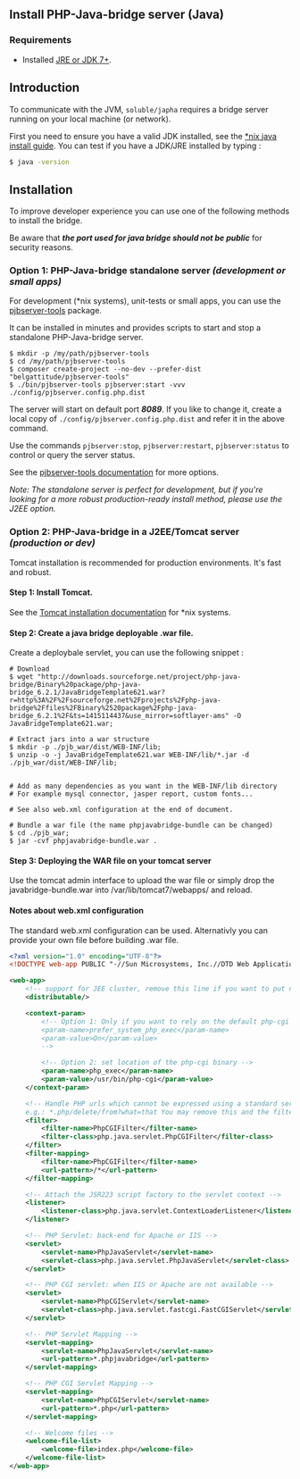 ## Install PHP-Java-bridge server (Java)

### Requirements
 
- Installed [JRE or JDK 7+](./server/install_java.md).

## Introduction

To communicate with the JVM, `soluble/japha` requires a bridge server running on your local machine (or network). 

First you need to ensure you have a valid JDK installed, see the [*nix java install guide](./server/install_java.md). 
You can test if you have a JDK/JRE installed by typing :

```sh
$ java -version 
``` 

## Installation 
 
To improve developer experience you can use one of the following methods to install the bridge.

Be aware that ***the port used for java bridge should not be public*** for security reasons.

### Option 1: PHP-Java-bridge standalone server *(development or small apps)*

For development (*nix systems), unit-tests or small apps, you can use the [pjbserver-tools](https://github.com/belgattitude/pjbserver-tools) 
package. 
 
It can be installed in minutes and provides scripts to start and stop a standalone PHP-Java-bridge server. 
   
```console
$ mkdir -p /my/path/pjbserver-tools
$ cd /my/path/pjbserver-tools
$ composer create-project --no-dev --prefer-dist "belgattitude/pjbserver-tools"
$ ./bin/pjbserver-tools pjbserver:start -vvv ./config/pjbserver.config.php.dist
```

The server will start on default port ***8089***. If you like to change it, create a local copy of `./config/pjbserver.config.php.dist`
and refer it in the above command.
   
Use the commands `pjbserver:stop`, `pjbserver:restart`, `pjbserver:status` to control or query the server status.

See the [pjbserver-tools documentation](https://github.com/belgattitude/pjbserver-tools) for more options.  
         
*Note: The standalone server is perfect for development, but if you're looking for a more robust production-ready install method,
please use the J2EE option.*  
       
### Option 2: PHP-Java-bridge in a J2EE/Tomcat server *(production or dev)*

Tomcat installation is recommended for production environments. It's fast and robust. 

#### Step 1: Install Tomcat.

See the [Tomcat installation documentation](./server/install_tomcat.md) for *nix systems. 

#### Step 2: Create a java bridge deployable .war file.
 
Create a deploybale servlet, you can use the following snippet :

```console
# Download 
$ wget "http://downloads.sourceforge.net/project/php-java-bridge/Binary%20package/php-java-bridge_6.2.1/JavaBridgeTemplate621.war?r=http%3A%2F%2Fsourceforge.net%2Fprojects%2Fphp-java-bridge%2Ffiles%2FBinary%2520package%2Fphp-java-bridge_6.2.1%2F&ts=1415114437&use_mirror=softlayer-ams" -O JavaBridgeTemplate621.war;

# Extract jars into a war structure
$ mkdir -p ./pjb_war/dist/WEB-INF/lib;
$ unzip -o -j JavaBridgeTemplate621.war WEB-INF/lib/*.jar -d ./pjb_war/dist/WEB-INF/lib;


# Add as many dependencies as you want in the WEB-INF/lib directory
# For example mysql connector, jasper report, custom fonts...

# See also web.xml configuration at the end of document.

# Bundle a war file (the name phpjavabridge-bundle can be changed)
$ cd ./pjb_war;
$ jar -cvf phpjavabridge-bundle.war .
```

#### Step 3: Deploying the WAR file on your tomcat server

Use the tomcat admin interface to upload the war file or simply drop the javabridge-bundle.war into /var/lib/tomcat7/webapps/ and reload.

#### Notes about web.xml configuration 

The standard web.xml configuration can be used. Alternativly you can provide your own file before building .war file. 

```xml
<?xml version="1.0" encoding="UTF-8"?>
<!DOCTYPE web-app PUBLIC "-//Sun Microsystems, Inc.//DTD Web Application 2.3//EN" "http://java.sun.com/dtd/web-app_2_3.dtd">

<web-app>
    <!-- support for JEE cluster, remove this line if you want to put non-serializable objects into the java_session() -->
    <distributable/>

    <context-param>
        <!-- Option 1: Only if you want to rely on the default php-cgi binary
        <param-name>prefer_system_php_exec</param-name>
        <param-value>On</param-value>
        -->        

        <!-- Option 2: set location of the php-cgi binary -->
        <param-name>php_exec</param-name>
        <param-value>/usr/bin/php-cgi</param-value>
    </context-param>

    <!-- Handle PHP urls which cannot be expressed using a standard servlet spec 2.2 url-pattern, 
    e.g.: *.php/delete/from?what=that You may remove this and the filter-mapping below -->
    <filter>
        <filter-name>PhpCGIFilter</filter-name>
        <filter-class>php.java.servlet.PhpCGIFilter</filter-class>
    </filter>
    <filter-mapping>
        <filter-name>PhpCGIFilter</filter-name>
        <url-pattern>/*</url-pattern>
    </filter-mapping>

    <!-- Attach the JSR223 script factory to the servlet context -->
    <listener>
        <listener-class>php.java.servlet.ContextLoaderListener</listener-class>
    </listener>

    <!-- PHP Servlet: back-end for Apache or IIS -->
    <servlet>
        <servlet-name>PhpJavaServlet</servlet-name>
        <servlet-class>php.java.servlet.PhpJavaServlet</servlet-class>
    </servlet>

    <!-- PHP CGI servlet: when IIS or Apache are not available -->
    <servlet>
        <servlet-name>PhpCGIServlet</servlet-name>
        <servlet-class>php.java.servlet.fastcgi.FastCGIServlet</servlet-class>
    </servlet>

    <!-- PHP Servlet Mapping -->
    <servlet-mapping>
        <servlet-name>PhpJavaServlet</servlet-name>
        <url-pattern>*.phpjavabridge</url-pattern>
    </servlet-mapping>

    <!-- PHP CGI Servlet Mapping -->
    <servlet-mapping>
        <servlet-name>PhpCGIServlet</servlet-name>
        <url-pattern>*.php</url-pattern>
    </servlet-mapping>

    <!-- Welcome files -->
    <welcome-file-list>
        <welcome-file>index.php</welcome-file>
    </welcome-file-list>
</web-app>
```

